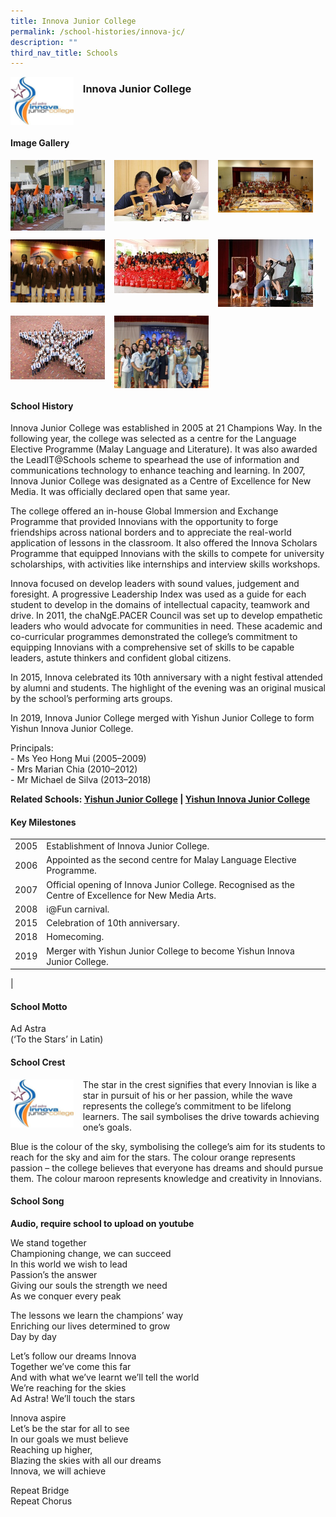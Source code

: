 ```yaml
---
title: Innova Junior College
permalink: /school-histories/innova-jc/
description: ""
third_nav_title: Schools
---
```

<img src="/images/innovajc1.jpg" style="width:20%;margin-right:15px;" align = "left">

### **Innova Junior College**

<br clear="left">

#### **Image Gallery**

<p><a href="https://staging.d1yxymztqoj7qn.amplifyapp.com/images/ahmadibrahimpri2.jpg">  
<img src="/images/innovajc2.jpg" style="width:30%;margin-right:15px;" align = "left">
</a></p>

<p><a href="https://staging.d1yxymztqoj7qn.amplifyapp.com/images/ahmadibrahimpri3.jpg">  
<img src="/images/innovajc3.jpg" style="width:30%;margin-right:15px;" align = "left">
</a></p>

<p><a href="https://staging.d1yxymztqoj7qn.amplifyapp.com/images/ahmadibrahimpri4.jpg">  
<img src="/images/innovajc4.jpg" style="width:30%;margin-right:15px;" align = "left">
</a></p>

<br clear="left">

<p><a href="https://staging.d1yxymztqoj7qn.amplifyapp.com/images/ahmadibrahimpri2.jpg">  
<img src="/images/innovajc5.jpg" style="width:30%;margin-right:15px;" align = "left">
</a></p>

<p><a href="https://staging.d1yxymztqoj7qn.amplifyapp.com/images/ahmadibrahimpri3.jpg">  
<img src="/images/innovajc6.jpg" style="width:30%;margin-right:15px;" align = "left">
</a></p>

<p><a href="https://staging.d1yxymztqoj7qn.amplifyapp.com/images/ahmadibrahimpri4.jpg">  
<img src="/images/innovajc7.jpg" style="width:30%;margin-right:15px;" align = "left">
</a></p>

<br clear="left">

<p><a href="https://staging.d1yxymztqoj7qn.amplifyapp.com/images/ahmadibrahimpri2.jpg">  
<img src="/images/innovajc8.jpg" style="width:30%;margin-right:15px;" align = "left">
</a></p>

<p><a href="https://staging.d1yxymztqoj7qn.amplifyapp.com/images/ahmadibrahimpri3.jpg">  
<img src="/images/innovajc9.jpg" style="width:30%;margin-right:15px;" align = "left">
</a></p>

<br clear="left">

#### **School History**
Innova Junior College was established in 2005 at 21 Champions Way. In the following year, the college was selected as a centre for the Language Elective Programme (Malay Language and Literature). It was also awarded the LeadIT@Schools scheme to spearhead the use of information and communications technology to enhance teaching and learning. In 2007, Innova Junior College was designated as a Centre of Excellence for New Media. It was officially declared open that same year.

The college offered an in-house Global Immersion and Exchange Programme that provided Innovians with the opportunity to forge friendships across national borders and to appreciate the real-world application of lessons in the classroom. It also offered the Innova Scholars Programme that equipped Innovians with the skills to compete for university scholarships, with activities like internships and interview skills workshops.

Innova focused on develop leaders with sound values, judgement and foresight. A progressive Leadership Index was used as a guide for each student to develop in the domains of intellectual capacity, teamwork and drive. In 2011, the chaNgE.PACER Council was set up to develop empathetic leaders who would advocate for communities in need. These academic and co-curricular programmes demonstrated the college’s commitment to equipping Innovians with a comprehensive set of skills to be capable leaders, astute thinkers and confident global citizens.

In 2015, Innova celebrated its 10th anniversary with a night festival attended by alumni and students. The highlight of the evening was an original musical by the school’s performing arts groups. 

In 2019, Innova Junior College merged with Yishun Junior College to form Yishun Innova Junior College.

Principals:<br>
\- Ms Yeo Hong Mui (2005–2009)<br>
\- Mrs Marian Chia (2010–2012)<br>
\- Mr Michael de Silva (2013–2018)

**Related Schools: [Yishun Junior College](https://staging.d1yxymztqoj7qn.amplifyapp.com/school-histories/yishun-jc/) | [Yishun Innova Junior College](https://staging.d1yxymztqoj7qn.amplifyapp.com/school-histories/yishun-innova-jc/)**

#### **Key Milestones**

|  |  |
|:---:|---|
| 2005 | Establishment of Innova Junior College. |
| 2006 | Appointed as the second centre for Malay Language Elective Programme. |
| 2007 | Official opening of Innova Junior College. Recognised as the Centre of Excellence for New Media Arts. |
| 2008 | i@Fun carnival. |
| 2015 | Celebration of 10th anniversary. |
| 2018 | Homecoming. |
| 2019 | Merger with Yishun Junior College to become Yishun Innova Junior College. |
|

#### **School Motto**
Ad Astra<br>
(‘To the Stars’ in Latin)

#### **School Crest**
<img src="/images/innovajc1.jpg" style="width:20%;margin-right:15px;" align = "left">

The star in the crest signifies that every Innovian is like a star in pursuit of his or her passion, while the wave represents the college’s commitment to be lifelong learners. The sail symbolises the drive towards achieving one’s goals.

Blue is the colour of the sky, symbolising the college’s aim for its students to reach for the sky and aim for the stars. The colour orange represents passion – the college believes that everyone has dreams and should pursue them. The colour maroon represents knowledge and creativity in Innovians.

#### **School Song**
**Audio, require school to upload on youtube**

We stand together<br>
Championing change, we can succeed<br>
In this world we wish to lead<br>
Passion’s the answer<br>
Giving our souls the strength we need<br>
As we conquer every peak

The lessons we learn the champions’ way<br>
Enriching our lives determined to grow<br>
Day by day

Let’s follow our dreams Innova<br>
Together we’ve come this far<br>
And with what we’ve learnt we’ll tell the world<br>
We’re reaching for the skies<br>
Ad Astra! We’ll touch the stars

Innova aspire<br>
Let’s be the star for all to see<br>
In our goals we must believe<br>
Reaching up higher,<br>
Blazing the skies with all our dreams<br>
Innova, we will achieve

Repeat Bridge<br>
Repeat Chorus